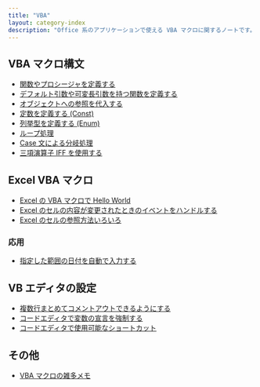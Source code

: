 ```yaml
---
title: "VBA"
layout: category-index
description: "Office 系のアプリケーションで使える VBA マクロに関するノートです。通常の VB プログラミング（VB.NET じゃない方）に関するノートもちらほら。"
---
```


VBA マクロ構文
----
- [関数やプロシージャを定義する](syntax/function.html)
- [デフォルト引数や可変長引数を持つ関数を定義する](syntax/default-params.html)
- [オブジェクトへの参照を代入する](syntax/set-reference.html)
- [定数を定義する (Const)](syntax/const.html)
- [列挙型を定義する (Enum)](syntax/enum.html)
- [ループ処理](syntax/loop.html)
- [Case 文による分岐処理](syntax/case.html)
- [三項演算子 IFF を使用する](syntax/iif.html)


Excel VBA マクロ
----
- [Excel の VBA マクロで Hello World](excel/hello-macro.html)
- [Excel のセルの内容が変更されたときのイベントをハンドルする](excel/change-event.html)
- [Excel のセルの参照方法いろいろ](excel/refer-cell.html)

### 応用
- [指定した範囲の日付を自動で入力する](advanced/list-dates.html)


VB エディタの設定
----
- [複数行まとめてコメントアウトできるようにする](settings/comment.html)
- [コードエディタで変数の宣言を強制する](settings/explicit.html)
- [コードエディタで使用可能なショートカット](settings/shortcut.html)


その他
----
- [VBA マクロの雑多メモ](misc.html)
